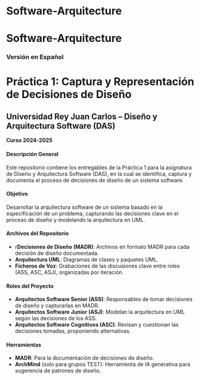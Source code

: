# Software-Arquitecture

# Software-Arquitecture

### Versión en Español

# Práctica 1: Captura y Representación de Decisiones de Diseño

## Universidad Rey Juan Carlos – Diseño y Arquitectura Software (DAS)
**Curso 2024-2025**

#### Descripción General
Este repositorio contiene los entregables de la Práctica 1 para la asignatura de Diseño y Arquitectura Software (DAS), en la cual se identifica, captura y documenta el proceso de decisiones de diseño de un sistema software.

#### Objetivo
Desarrollar la arquitectura software de un sistema basado en la especificación de un problema, capturando las decisiones clave en el proceso de diseño y modelando la arquitectura en UML.

#### Archivos del Repositorio

- r**Decisiones de Diseño (MADR)**: Archivos en formato MADR para cada decisión de diseño documentada.
- **Arquitectura UML**: Diagramas de clases y paquetes UML.
- **Ficheros de Voz**: Grabaciones de las discusiones clave entre roles (ASS, ASC, ASJ), organizadas por iteración.

#### Roles del Proyecto
- **Arquitectos Software Senior (ASS)**: Responsables de tomar decisiones de diseño y capturarlas en MADR.
- **Arquitectos Software Junior (ASJ)**: Modelan la arquitectura en UML según las decisiones de los ASS.
- **Arquitectos Software Cognitivos (ASC)**: Revisan y cuestionan las decisiones tomadas, proponiendo alternativas.

#### Herramientas
- **MADR**: Para la documentación de decisiones de diseño.
- **ArchMind** (solo para grupos TEST): Herramienta de IA generativa para sugerencia de patrones de diseño.
